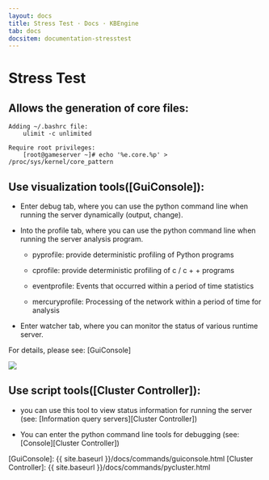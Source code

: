 ```yaml
---
layout: docs
title: Stress Test · Docs · KBEngine
tab: docs
docsitem: documentation-stresstest
---
```


Stress Test
====================

Allows the generation of core files:
--------------------------------------

	Adding ~/.bashrc file:
		ulimit -c unlimited
	
	Require root privileges:
		[root@gameserver ~]# echo '%e.core.%p' > /proc/sys/kernel/core_pattern


Use visualization tools([GuiConsole]):
--------------------------------------

* Enter debug tab, where you can use the python command line when running the server dynamically (output, change).

* Into the profile tab, where you can use the python command line when running the server analysis program.

	* pyprofile: provide deterministic profiling of Python programs

	* cprofile: provide deterministic profiling of c / c + + programs

	* eventprofile: Events that occurred within a period of time statistics

	* mercuryprofile: Processing of the network within a period of time for analysis

* Enter watcher tab, where you can monitor the status of various runtime server.

For details, please see: [GuiConsole]

<img class="screenshots-img" src="{{ site.baseurl }}/assets/img/screenshots/guiconsole_debug.jpg">

Use script tools([Cluster Controller]):
--------------------------------------

* you can use this tool to view status information for running the server (see: [Information query servers][Cluster Controller])

* You can enter the python command line tools for debugging (see: [Console][Cluster Controller])


[GuiConsole]: {{ site.baseurl }}/docs/commands/guiconsole.html
[Cluster Controller]: {{ site.baseurl }}/docs/commands/pycluster.html